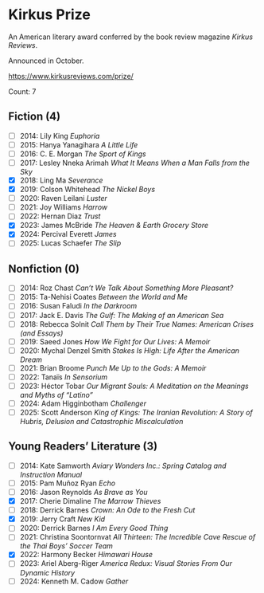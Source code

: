 # Kirkus Prize

An American literary award conferred by the book review magazine _Kirkus Reviews_.

Announced in October.

https://www.kirkusreviews.com/prize/

Count: 7

## Fiction (4)

- [ ] 2014: Lily King _Euphoria_
- [ ] 2015: Hanya Yanagihara _A Little Life_
- [ ] 2016: C. E. Morgan _The Sport of Kings_
- [ ] 2017: Lesley Nneka Arimah _What It Means When a Man Falls from the Sky_
- [x] 2018: Ling Ma _Severance_
- [x] 2019: Colson Whitehead _The Nickel Boys_
- [ ] 2020: Raven Leilani _Luster_
- [ ] 2021: Joy Williams _Harrow_
- [ ] 2022: Hernan Diaz _Trust_
- [x] 2023: James McBride _The Heaven & Earth Grocery Store_
- [x] 2024: Percival Everett _James_
- [ ] 2025: Lucas Schaefer _The Slip_

## Nonfiction (0)

- [ ] 2014: Roz Chast _Can’t We Talk About Something More Pleasant?_
- [ ] 2015: Ta-Nehisi Coates _Between the World and Me_
- [ ] 2016: Susan Faludi _In the Darkroom_
- [ ] 2017: Jack E. Davis _The Gulf: The Making of an American Sea_
- [ ] 2018: Rebecca Solnit _Call Them by Their True Names: American Crises (and Essays)_
- [ ] 2019: Saeed Jones _How We Fight for Our Lives: A Memoir_
- [ ] 2020: Mychal Denzel Smith _Stakes Is High: Life After the American Dream_
- [ ] 2021: Brian Broome _Punch Me Up to the Gods: A Memoir_
- [ ] 2022: Tanaïs _In Sensorium_
- [ ] 2023: Héctor Tobar _Our Migrant Souls: A Meditation on the Meanings and Myths of “Latino”_
- [ ] 2024: Adam Higginbotham _Challenger_
- [ ] 2025: Scott Anderson _King of Kings: The Iranian Revolution: A Story of Hubris, Delusion and Catastrophic Miscalculation_

## Young Readers’ Literature (3)

- [ ] 2014: Kate Samworth _Aviary Wonders Inc.: Spring Catalog and Instruction Manual_
- [ ] 2015: Pam Muñoz Ryan _Echo_
- [ ] 2016: Jason Reynolds _As Brave as You_
- [x] 2017: Cherie Dimaline _The Marrow Thieves_
- [ ] 2018: Derrick Barnes _Crown: An Ode to the Fresh Cut_
- [x] 2019: Jerry Craft _New Kid_
- [ ] 2020: Derrick Barnes _I Am Every Good Thing_
- [ ] 2021: Christina Soontornvat _All Thirteen: The Incredible Cave Rescue of the Thai Boys’ Soccer Team_
- [x] 2022: Harmony Becker _Himawari House_
- [ ] 2023: Ariel Aberg-Riger _America Redux: Visual Stories From Our Dynamic History_
- [ ] 2024: Kenneth M. Cadow _Gather_
